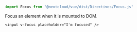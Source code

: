 <!--
 - SPDX-FileCopyrightText: 2024 Nextcloud GmbH and Nextcloud contributors
 - SPDX-License-Identifier: AGPL-3.0-or-later
-->

```js static
import Focus from '@nextcloud/vue/dist/Directives/Focus.js'
```

Focus an element when it is mounted to DOM.

```vue
<input v-focus placeholder="I'm focused" />
```
